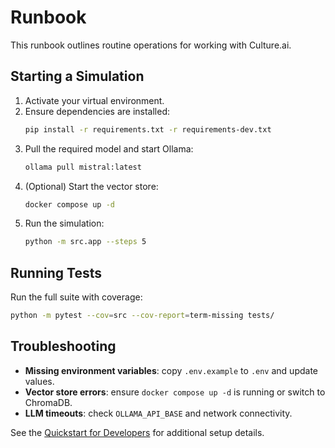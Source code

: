 # Runbook

This runbook outlines routine operations for working with Culture.ai.

## Starting a Simulation
1. Activate your virtual environment.
2. Ensure dependencies are installed:
   ```bash
   pip install -r requirements.txt -r requirements-dev.txt
   ```
3. Pull the required model and start Ollama:
   ```bash
   ollama pull mistral:latest
   ```
4. (Optional) Start the vector store:
   ```bash
   docker compose up -d
   ```
5. Run the simulation:
   ```bash
   python -m src.app --steps 5
   ```

## Running Tests
Run the full suite with coverage:
```bash
python -m pytest --cov=src --cov-report=term-missing tests/
```

## Troubleshooting
- **Missing environment variables**: copy `.env.example` to `.env` and update values.
- **Vector store errors**: ensure `docker compose up -d` is running or switch to ChromaDB.
- **LLM timeouts**: check `OLLAMA_API_BASE` and network connectivity.

See the [Quickstart for Developers](../README.md#quickstart-for-developers) for additional setup details.
